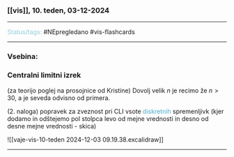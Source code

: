 ### [[vis]], 10. teden, 03-12-2024
---

<font color="#92cddc">Status/tags:</font> #NEpregledano #vis-flashcards 

---

### Vsebina:

### Centralni limitni izrek

(za teorijo poglej na prosojnice od Kristine)
Dovolj velik $n$ je recimo že $n > 30$, a je seveda odvisno od primera.

(2. naloga) popravek za zveznost pri CLI vsote <font color="#4bacc6">diskretnih</font> spremenljivk (kjer dodamo in odštejemo pol stolpca levo od mejne vrednosti in desno od desne mejne vrednosti - skica)

![[vaje-vis-10-teden 2024-12-03 09.19.38.excalidraw]]

---
